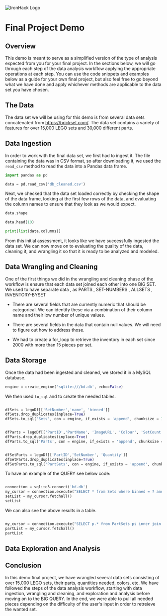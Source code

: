 ![IronHack Logo](https://s3-eu-west-1.amazonaws.com/ih-materials/uploads/upload_d5c5793015fec3be28a63c4fa3dd4d55.png)

# Final Project Demo

## Overview

This demo is meant to serve as a simplified version of the type of analysis expected from you for your final project. In the sections below, we will go through each step of the data analysis workflow applying the appropriate operations at each step. You can use the code snippets and examples below as a guide for your own final project, but also feel free to go beyond what we have done and apply whichever methods are applicable to the data set you have chosen.

## The Data

The data set we will be using for this demo is from several data sets concatenated from https://brickset.com/. The data set contains a variety of features for over 15,000 LEGO sets and 30,000 different parts.

## Data Ingestion

In order to work with the final data set, we first had to ingest it. The file containing the data was in CSV format, so after downloading it, we used the `read_csv` method to read the data into a Pandas data frame.

```python
import pandas as pd

data = pd.read_csv('db_cleaned.csv')
```

Next, we checked that the data set loaded correctly by checking the shape of the data frame, looking at the first few rows of the data, and evaluating the column names to ensure that they look as we would expect.

```python
data.shape

```

```python
data.head(10)
```

```python
print(list(data.columns))

```

From this initial assessment, it looks like we have successfully ingested the data set. We can now move on to evaluating the quality of the data, cleaning it, and wrangling it so that it is ready to be analyzed and modeled.

## Data Wrangling and Cleaning

One of the first things we did in the wrangling and cleaning phase of the workflow is ensure that each data set joined each other into one BIG SET. We used to have separate data , as PARTS , SET-NUMBERS , ALLSETS , INVENTORY-BYSET

* There are several fields that are currently numeric that should be categorical. We can identify these via a combination of their column name and their low number of unique values.

* There are several fields in the data that contain null values. We will need to figure out how to address those.

* We had to create a for_loop to retrieve the inventory in each set since 2000 with more than 15 pieces per set.

## Data Storage

Once the data had been ingested and cleaned, we stored it in a MySQL database. 

```python
engine = create_engine('sqlite:///bd.db', echo=False)
```

We then used `to_sql` and to create the needed tables.

```python

dfSets = legoDf[['SetNumber','name', 'binned']]
dfSets.drop_duplicates(inplace=True)
dfSets.to_sql('Sets', con = engine, if_exists = 'append', chunksize = 1000, index=False)
```

```python

dfParts = legoDf[['PartID','PartName', 'ImageURL', 'Colour', 'SetCount']]
dfParts.drop_duplicates(inplace=True)
dfParts.to_sql('Parts', con = engine, if_exists = 'append', chunksize = 1000, index=False)
```

```python

dfSetParts = legoDf[['PartID','SetNumber', 'Quantity']]
dfSetParts.drop_duplicates(inplace=True)
dfSetParts.to_sql('PartSets', con = engine, if_exists = 'append', chunksize = 1000, index=False)
```

To have an example of the QUERY see below code: 

```python

connection = sqlite3.connect('bd.db')
my_cursor = connection.execute("SELECT * from Sets where binned = ? and Name LIKE ?", ['Moderate','%car%'])
setList = my_cursor.fetchall()
setList
```

We can also see the above results in a table.

```python

my_cursor = connection.execute("SELECT p.* from PartSets ps inner join Parts p on ps.PartId = p.PartId where ps.SetNumber = ?", ['10012-1'])
partList = my_cursor.fetchall()
partList
```

## Data Exploration and Analysis



## Conclusion

In this demo final project, we have wrangled several data sets consisting of over 15,000 LEGO sets, their parts, quantities needed, colors, etc. We have followed the steps of the data analysis workflow, starting with data ingestion, wrangling and cleaning, and exploration and analysis before moving on to the BIG QUERY. In the end, we were able to pull all needed pieces depending on the difficulty of the user's input in order to retreieve the wanted set.
